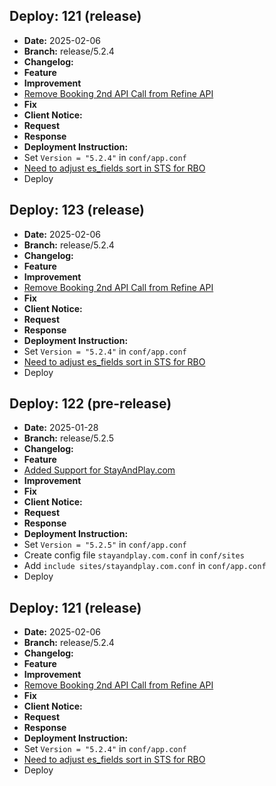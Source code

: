 ## Deploy: 121 (release)

- **Date:** 2025-02-06
- **Branch:** release/5.2.4
- **Changelog:**
- **Feature**
- **Improvement**
- [Remove Booking 2nd API Call from Refine API](https://projects.w3engineers.com/browse/VRS-11124)
- **Fix**
- **Client Notice:**
- **Request**
- **Response**
- **Deployment Instruction:**
- Set `Version = "5.2.4"` in `conf/app.conf`
- [Need to adjust es_fields sort in STS for RBO](https://projects.w3engineers.com/browse/VRS-11124?focusedCommentId=99003&page=com.atlassian.jira.plugin.system.issuetabpanels:comment-tabpanel#comment-99003)
- Deploy

## Deploy: 123 (release)

- **Date:** 2025-02-06
- **Branch:** release/5.2.4
- **Changelog:**
- **Feature**
- **Improvement**
- [Remove Booking 2nd API Call from Refine API](https://projects.w3engineers.com/browse/VRS-11124)
- **Fix**
- **Client Notice:**
- **Request**
- **Response**
- **Deployment Instruction:**
- Set `Version = "5.2.4"` in `conf/app.conf`
- [Need to adjust es_fields sort in STS for RBO](https://projects.w3engineers.com/browse/VRS-11124?focusedCommentId=99003&page=com.atlassian.jira.plugin.system.issuetabpanels:comment-tabpanel#comment-99003)
- Deploy

## Deploy: 122 (pre-release)

- **Date:** 2025-01-28
- **Branch:** release/5.2.5
- **Changelog:**
- **Feature**
- [Added Support for StayAndPlay.com](https://projects.w3engineers.com/browse/VRS-10830)
- **Improvement**
- **Fix**
- **Client Notice:**
- **Request**
- **Response**
- **Deployment Instruction:**
- Set `Version = "5.2.5"` in `conf/app.conf`
- Create config file `stayandplay.com.conf` in `conf/sites`
- Add `include sites/stayandplay.com.conf` in `conf/app.conf`
- Deploy



## Deploy: 121 (release)

- **Date:** 2025-02-06
- **Branch:** release/5.2.4
- **Changelog:**
- **Feature**
- **Improvement**
- [Remove Booking 2nd API Call from Refine API](https://projects.w3engineers.com/browse/VRS-11124)
- **Fix**
- **Client Notice:**
- **Request**
- **Response**
- **Deployment Instruction:**
- Set `Version = "5.2.4"` in `conf/app.conf`
- [Need to adjust es_fields sort in STS for RBO](https://projects.w3engineers.com/browse/VRS-11124?focusedCommentId=99003&page=com.atlassian.jira.plugin.system.issuetabpanels:comment-tabpanel#comment-99003)
- Deploy